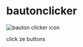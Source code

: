 # bautonclicker
![bauton clicker icon](https://github.com/weeniemount/buttonpusher/blob/main/bauton%20clickar%20icon.png?raw=true)

 click ze buttons
